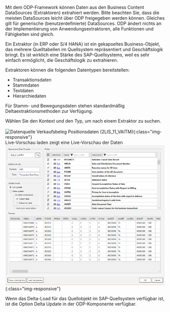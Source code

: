 Mit dem ODP-Framework können Daten aus den Business Content DataSources (Extraktoren) extrahiert werden. 
Bitte beachten Sie, dass die meisten DataSources leicht über ODP freigegeben werden können. 
Gleiches gilt für generische (benutzerdefinierte) DataSources. ODP ändert nichts an der Implementierung von Anwendungsextraktoren, alle Funktionen und Fähigkeiten sind gleich. 

Ein Extraktor (in ERP oder S/4 HANA) ist ein gekapseltes Business-Objekt, das mehrere Quelltabellen im Quellsystem repräsentiert und Geschäftslogik bringt. Es ist wirklich eine Stärke des SAP-Quellsystems, weil es sehr einfach ermöglicht, die Geschäftslogik zu extrahieren. 

Extraktoren können die folgenden Datentypen bereitstellen:
- Transaktionsdaten
- Stammdaten
- Textdaten
- Hierarchiedaten

Für Stamm- und Bewegungsdaten stehen standardmäßig Deltaextraktionsmethoden zur Verfügung. 

Wählen Sie den Kontext und den Typ, um nach einem Extraktor zu suchen. <br/>
<br/>
![Datenquelle Verkaufsbeleg Positionsdaten (2LIS_11_VAITM)](/img/content/odp-datasource-2lis-11-vaitm-01.png){:class="img-responsive"}
<br/>
Live-Vorschau laden zeigt eine Live-Vorschau der Daten <br/>
![Vorschau der Datenquelle](/img/content/odp/odp-datasource-2lis-11-vaitm-02-preview.png){:class="img-responsive"}

Wenn das Delta-Load für das Quellobjekt im SAP-Quellsystem verfügbar ist, ist die Option Delta Update in der ODP-Komponente verfügbar. 
